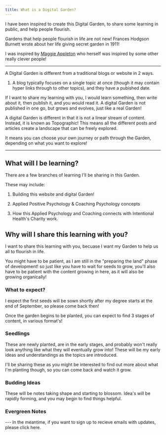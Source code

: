 ```yaml
---
title: What is a Digital Garden?
---
```


I have been inspired to create this Digital Garden, to share some learning in public, and help people flourish.

Gardens that help people flourish in life are not new! Frances Hodgson Burnett wrote about her life giving secret garden in 1911! 

I was inspired by [Maggie Appleton](https://maggieappleton.com/garden-history) who herself was inspired by some other really clever people! 

---

A Digital Garden is different from a traditional blogs or website in 2 ways. 

1) A blog typically focuses on a single topic at once (though it may contain hyper links through to other topics), and they have a pubished date. 

If I want to share my learning with you, I would learn something, then write about it, then publish it, and you would read it. A digital Garden is not published in one go, but grows and evolves, just like a real Garden!

A digital Garden is different in that it is not a linear stream of content. Instead, it is known as Topographic! This means all the different posts and articles create a landscape that can be freely explored. 

It means you can choose your own journey or path through the Garden, depending on what you want to explore! 

---
<h2> What will I be learning? </h2>

There are a few branches of learning I'll be sharing in this Garden. 

These may include: 
1) Building this website and digital Garden!

2) Applied Positive Psychology & Coaching Psychology concepts

3) How this Applied Psychology and Coaching connects with Intentional Health's Charity work. 

<h2>Why will I share this learning with you?</h2>

I want to share this learning with you, becuase I want my Garden to help us all to flourish in life. 

You might have to be patient, as I am still in the "preparing the land" phase of development! so just like you have to wait for seeds to grow, you'll also have to be patient with the content growing in here, as it will also be growing organically! 

<h3>What to expect?</h3>

I expect the first seeds will be sown shortly after my degree starts at the end of September, so please come back then!

Once the garden begins to be planted, you can expect to find 3 stages of content, in various format's!

<h3>Seedlings</h3>
These are newly planted, are in the early stages, and probably won't really look anything like what they will eventually grow into! These will be my early ideas and understandings as the topics are introduced. 

I'll be sharing these as you might be interested to find out more about what I'm planting though, so you can come back and watch it grow.

<h3>Budding Ideas</h3>

These will be notes taking shape and starting to blossom. Idea's will be rapidly forming, and you may begin to find things helpful.

<h3>Evergreen Notes</h3>
---
In the meantime, if you want to sign up to recieve emails with updates, please click here. 